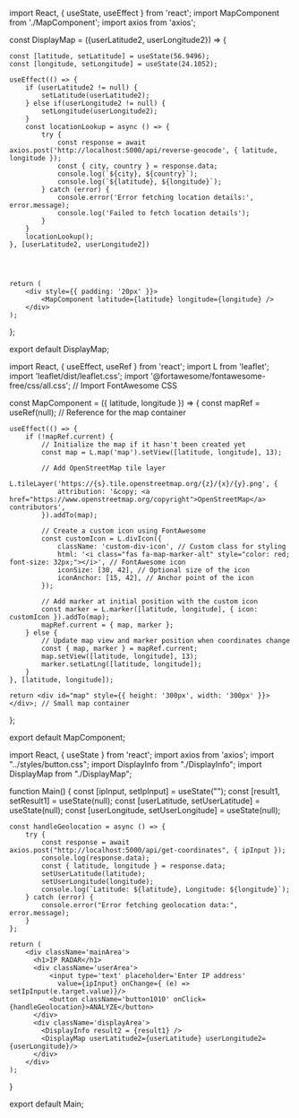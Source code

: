 import React, { useState, useEffect } from 'react';
import MapComponent from './MapComponent';
import axios from 'axios';

const DisplayMap = ({userLatitude2, userLongitude2}) => {

    const [latitude, setLatitude] = useState(56.9496);
    const [longitude, setLongitude] = useState(24.1052);

    useEffect(() => {
        if (userLatitude2 != null) {
            setLatitude(userLatitude2);
        } else if(userLongitude2 != null) {
            setLongitude(userLongitude2);
        } 
        const locationLookup = async () => {
            try {
                const response = await axios.post('http://localhost:5000/api/reverse-geocode', { latitude, longitude });
                const { city, country } = response.data;
                console.log(`${city}, ${country}`);
                console.log(`${latitude}, ${longitude}`);
            } catch (error) {
                console.error('Error fetching location details:', error.message);
                console.log('Failed to fetch location details');
            }
        }
        locationLookup();
    }, [userLatitude2, userLongitude2])
    



    return (
        <div style={{ padding: '20px' }}>
            <MapComponent latitude={latitude} longitude={longitude} />
        </div>
    );
};

export default DisplayMap;








import React, { useEffect, useRef } from 'react';
import L from 'leaflet';
import 'leaflet/dist/leaflet.css';
import '@fortawesome/fontawesome-free/css/all.css'; // Import FontAwesome CSS

const MapComponent = ({ latitude, longitude }) => {
    const mapRef = useRef(null); // Reference for the map container

    useEffect(() => {
        if (!mapRef.current) {
            // Initialize the map if it hasn't been created yet
            const map = L.map('map').setView([latitude, longitude], 13);

            // Add OpenStreetMap tile layer
            L.tileLayer('https://{s}.tile.openstreetmap.org/{z}/{x}/{y}.png', {
                attribution: '&copy; <a href="https://www.openstreetmap.org/copyright">OpenStreetMap</a> contributors',
            }).addTo(map);

            // Create a custom icon using FontAwesome
            const customIcon = L.divIcon({
                className: 'custom-div-icon', // Custom class for styling
                html: '<i class="fas fa-map-marker-alt" style="color: red; font-size: 32px;"></i>', // FontAwesome icon
                iconSize: [30, 42], // Optional size of the icon
                iconAnchor: [15, 42], // Anchor point of the icon
            });

            // Add marker at initial position with the custom icon
            const marker = L.marker([latitude, longitude], { icon: customIcon }).addTo(map);
            mapRef.current = { map, marker };
        } else {
            // Update map view and marker position when coordinates change
            const { map, marker } = mapRef.current;
            map.setView([latitude, longitude], 13);
            marker.setLatLng([latitude, longitude]);
        }
    }, [latitude, longitude]);

    return <div id="map" style={{ height: '300px', width: '300px' }}></div>; // Small map container
};

export default MapComponent;






import React, { useState } from 'react';
import axios from 'axios';
import "../styles/button.css";
import DisplayInfo from "./DisplayInfo";
import DisplayMap from "./DisplayMap";


function Main() {
    const [ipInput, setIpInput] = useState("");
    const [result1, setResult1] = useState(null);
    const [userLatitude, setUserLatitude] = useState(null);
    const [userLongitude, setUserLongitude] = useState(null);

    const handleGeolocation = async () => {
        try {
            const response = await axios.post("http://localhost:5000/api/get-coordinates", { ipInput });
            console.log(response.data);
            const { latitude, longitude } = response.data;
            setUserLatitude(latitude);
            setUserLongitude(longitude);
            console.log(`Latitude: ${latitude}, Longitude: ${longitude}`);
        } catch (error) {
            console.error("Error fetching geolocation data:", error.message);
        }
    };

    return (
        <div className='mainArea'>
          <h1>IP RADAR</h1>
          <div className='userArea'>
              <input type='text' placeholder='Enter IP address' 
                value={ipInput} onChange={ (e) => setIpInput(e.target.value)}/>
              <button className='button1010' onClick={handleGeolocation}>ANALYZE</button>
          </div>
          <div className='displayArea'>
            <DisplayInfo result2 = {result1} />
            <DisplayMap userLatitude2={userLatitude} userLongitude2={userLongitude}/>
          </div>
        </div>
    );
}

export default Main;





